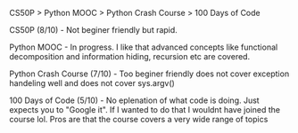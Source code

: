 CS50P > Python MOOC > Python Crash Course > 100 Days of Code

CS50P (8/10) - Not beginer friendly but rapid. 

Python MOOC - In progress. I like that advanced concepts like functional decomposition and information hiding, recursion etc are covered.

Python Crash Course (7/10) - Too beginer friendly does not cover exception handeling well and does not cover sys.argv()

100 Days of Code (5/10) - No eplenation of what code is doing. Just expects you to "Google it". If I wanted to do that I wouldnt have joined the course lol. Pros are that the course covers a very wide range of topics
